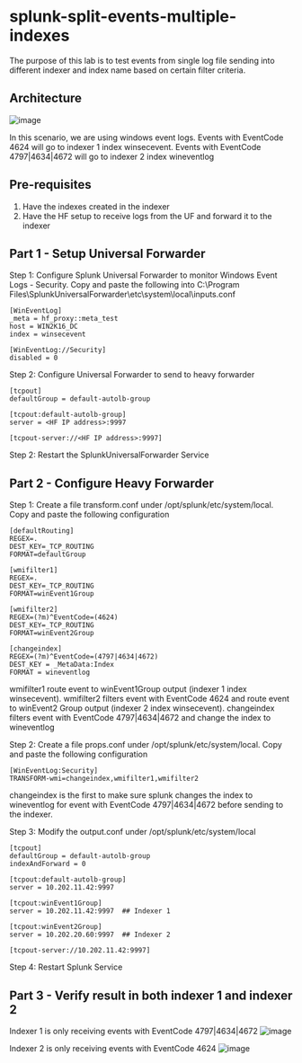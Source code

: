 # splunk-split-events-multiple-indexes
The purpose of this lab is to test events from single log file sending into different indexer and index name based on certain filter criteria. 

## Architecture
![image](https://github.com/user-attachments/assets/bada3dd0-79e7-457f-8686-fef08e55a426)

In this scenario, we are using windows event logs. Events with EventCode 4624 will go to indexer 1 index winsecevent. Events with EventCode 4797|4634|4672 will go to indexer 2 index wineventlog

## Pre-requisites 
1. Have the indexes created in the indexer
2. Have the HF setup to receive logs from the UF and forward it to the indexer

## Part 1 - Setup Universal Forwarder
Step 1: Configure Splunk Universal Forwarder to monitor Windows Event Logs - Security. Copy and paste the following into C:\Program Files\SplunkUniversalForwarder\etc\system\local\inputs.conf
```
[WinEventLog] 
_meta = hf_proxy::meta_test
host = WIN2K16_DC
index = winsecevent

[WinEventLog://Security]
disabled = 0
```

Step 2: Configure Universal Forwarder to send to heavy forwarder
```
[tcpout]
defaultGroup = default-autolb-group

[tcpout:default-autolb-group]
server = <HF IP address>:9997

[tcpout-server://<HF IP address>:9997]
```
Step 2: Restart the SplunkUniversalForwarder Service

## Part 2 - Configure Heavy Forwarder
Step 1: Create a file transform.conf under /opt/splunk/etc/system/local. Copy and paste the following configuration
```
[defaultRouting]
REGEX=.
DEST_KEY=_TCP_ROUTING
FORMAT=defaultGroup

[wmifilter1]
REGEX=.  
DEST_KEY=_TCP_ROUTING
FORMAT=winEvent1Group
        
[wmifilter2]
REGEX=(?m)^EventCode=(4624) 
DEST_KEY=_TCP_ROUTING
FORMAT=winEvent2Group
    
[changeindex] 
REGEX=(?m)^EventCode=(4797|4634|4672)
DEST_KEY = _MetaData:Index
FORMAT = wineventlog
```
wmifilter1 route event to winEvent1Group output (indexer 1 index winsecevent).
wmifilter2 filters event with EventCode 4624 and route event to winEvent2 Group output (indexer 2 index winsecevent).
changeindex filters event with EventCode 4797|4634|4672 and change the index to wineventlog

Step 2: Create a file props.conf under /opt/splunk/etc/system/local. Copy and paste the following configuration
```
[WinEventLog:Security]
TRANSFORM-wmi=changeindex,wmifilter1,wmifilter2
```
changeindex is the first to make sure splunk changes the index to wineventlog for event with EventCode 4797|4634|4672 before sending to the indexer. 

Step 3: Modify the output.conf under /opt/splunk/etc/system/local
```
[tcpout]
defaultGroup = default-autolb-group
indexAndForward = 0

[tcpout:default-autolb-group]
server = 10.202.11.42:9997

[tcpout:winEvent1Group]
server = 10.202.11.42:9997  ## Indexer 1

[tcpout:winEvent2Group]
server = 10.202.20.60:9997  ## Indexer 2

[tcpout-server://10.202.11.42:9997]
```
Step 4: Restart Splunk Service

## Part 3 - Verify result in both indexer 1 and indexer 2
Indexer 1 is only receiving events with EventCode 4797|4634|4672
![image](https://github.com/user-attachments/assets/daaa982e-d4cc-4ace-8ac4-07fd1faca69a)

Indexer 2 is only receiving events with EventCode 4624
![image](https://github.com/user-attachments/assets/f7636129-5048-4ab9-86eb-e83d7c7f3d6a)



